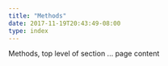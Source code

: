 ```yaml
---
title: "Methods"
date: 2017-11-19T20:43:49-08:00
type: index
---
```


Methods, top level of section ... page content
